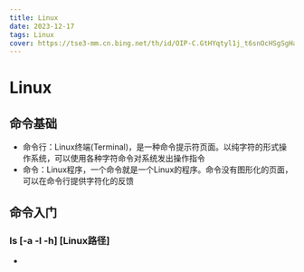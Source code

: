 ```yaml
---
title: Linux
date: 2023-12-17
tags: Linux
cover: https://tse3-mm.cn.bing.net/th/id/OIP-C.GtHYqtyl1j_t6snOcHSgSgHaD4?rs=1&pid=ImgDetMain
---
```


# Linux

## 命令基础

+ 命令行：Linux终端(Terminal)，是一种命令提示符页面。以纯字符的形式操作系统，可以使用各种字符命令对系统发出操作指令
+ 命令：Linux程序，一个命令就是一个Linux的程序。命令没有图形化的页面，可以在命令行提供字符化的反馈

## 命令入门

### ls [-a -l -h] [Linux路径]

+ 

